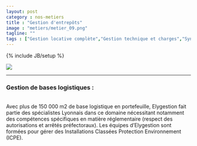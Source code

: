 ```yaml
---
layout: post
category : nos-metiers
title : "Gestion d'entrepôts"
image : "metiers/metier_09.png"
tagline: ""
tags : ["Gestion locative complète","Gestion technique et charges","Syndicat de copropriété","Gestion d'entrepôts"]
---
```

{% include JB/setup %}
<div class="row">
    <div class="col-md-12 col-lg-12">
        <img src="{{ ASSET_PATH }}/metiers/img/gestion_technique.jpg" class="img-responsive">
    </div>
    <div class="col-md-12 col-lg-12 text-center">
      <hr />
    <p>
      <h3>Gestion de bases logistiques :</h3><br/>
      Avec plus de 150 000 m2 de base logistique en portefeuille, Elygestion fait partie des spécialistes Lyonnais dans ce domaine nécessitant notamment des compétences spécifiques en matière réglementaire (respect des autorisations et arrêtés préfectoraux).
      Les équipes d’Elygestion sont formées pour gérer des Installations Classées Protection Environnement (ICPE).<br/><br/>
    </p>
</div>
